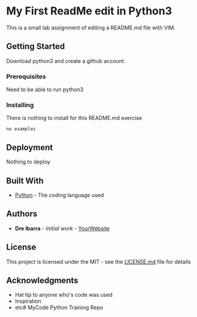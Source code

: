 # My First ReadMe edit in Python3

This is a small lab assignment of editing a README.md file with VIM. 

## Getting Started

Download python3 and create a github account.

### Prerequisites

Need to be able to run python3

### Installing

There is nothing to install for this README.md exercise

```
no examples
```

## Deployment

Nothing to deploy 

## Built With

* [Python](https://www.python.org/) - The coding language used

## Authors

* **Dre Ibarra** - *Initial work* - [YourWebsite](https://example.com/)

## License

This project is licensed under the MIT - see the [LICENSE.md](LICENSE.md) file for details

## Acknowledgments

* Hat tip to anyone who's code was used
* Inspiration
* etc# MyCode
Python Training Repo
